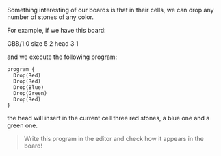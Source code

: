 Something interesting of our boards is that in their cells, we can drop any number of stones of any color.
 
For example, if we have this board: 

<gs-board>
  GBB/1.0
    size 5 2
    head 3 1
</gs-board>
 
and we execute the following program:

```gobstones
program {
  Drop(Red)
  Drop(Red)
  Drop(Blue)
  Drop(Green)
  Drop(Red)
}
```
the head will insert in the current cell three red stones, a blue one and a green one.
 
> Write this program in the editor and check how it appears in the board!
